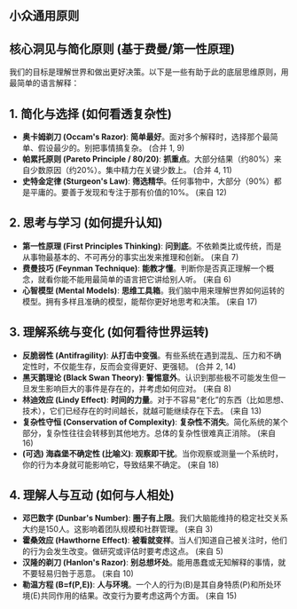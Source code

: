 ## 小众通用原则

## 核心洞见与简化原则 (基于费曼/第一性原理)

我们的目标是理解世界和做出更好决策。以下是一些有助于此的底层思维原则，用最简单的语言解释：

## 1. 简化与选择 (如何看透复杂性)

* **奥卡姆剃刀 (Occam's Razor)**: **简单最好**。面对多个解释时，选择那个最简单、假设最少的。别把事情搞复杂。 (合并 1, 9)
* **帕累托原则 (Pareto Principle / 80/20)**: **抓重点**。大部分结果（约80%）来自少数原因（约20%）。集中精力在关键少数上。 (合并 4, 11)
* **史特金定律 (Sturgeon's Law)**: **筛选精华**。任何事物中，大部分（90%）都是平庸的。要善于发现和专注于那有价值的10%。 (来自 12)

## 2. 思考与学习 (如何提升认知)

* **第一性原理 (First Principles Thinking)**: **问到底**。不依赖类比或传统，而是从事物最基本的、不可再分的事实出发来推理和创新。 (来自 7)
* **费曼技巧 (Feynman Technique)**: **能教才懂**。判断你是否真正理解一个概念，就看你能不能用最简单的语言把它讲给别人听。 (来自 6)
* **心智模型 (Mental Models)**: **思维工具箱**。我们脑中用来理解世界如何运转的模型。拥有多样且准确的模型，能帮你更好地思考和决策。 (来自 17)

## 3. 理解系统与变化 (如何看待世界运转)

* **反脆弱性 (Antifragility)**: **从打击中变强**。有些系统在遇到混乱、压力和不确定性时，不仅能生存，反而会变得更好、更强韧。 (合并 2, 14)
* **黑天鹅理论 (Black Swan Theory)**: **警惕意外**。认识到那些极不可能发生但一旦发生影响巨大的事件是存在的，并考虑如何应对。 (来自 8)
* **林迪效应 (Lindy Effect)**: **时间的力量**。对于不容易“老化”的东西（比如思想、技术），它们已经存在的时间越长，就越可能继续存在下去。 (来自 13)
* **复杂性守恒 (Conservation of Complexity)**: **复杂性不消失**。简化系统的某个部分，复杂性往往会转移到其他地方。总体的复杂性很难真正消除。 (来自 16)
* **(可选) 海森堡不确定性 (比喻义)**: **观察即干扰**。当你观察或测量一个系统时，你的行为本身就可能影响它，导致结果不确定。 (来自 18)

## 4. 理解人与互动 (如何与人相处)

* **邓巴数字 (Dunbar's Number)**: **圈子有上限**。我们大脑能维持的稳定社交关系大约是150人。这影响着团队规模和社群管理。 (来自 3)
* **霍桑效应 (Hawthorne Effect)**: **被看就变样**。当人们知道自己被关注时，他们的行为会发生改变。做研究或评估时要考虑这点。 (来自 5)
* **汉隆的剃刀 (Hanlon's Razor)**: **别总想坏处**。能用愚蠢或无知解释的事情，就不要轻易归咎于恶意。 (来自 10)
* **勒温方程 (B=f(P,E))**: **人与环境**。一个人的行为(B)是其自身特质(P)和所处环境(E)共同作用的结果。改变行为要考虑这两个方面。 (来自 15)
